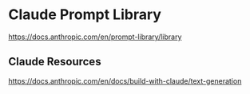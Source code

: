# Claude Prompt Library

https://docs.anthropic.com/en/prompt-library/library

## Claude Resources

https://docs.anthropic.com/en/docs/build-with-claude/text-generation

